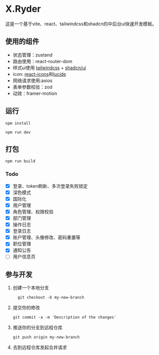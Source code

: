 # X.Ryder

这是一个基于vite、react、tailwindcss和shadcn的中后台ui快速开发模板。

## 使用的组件
- 状态管理：zustand
- 路由使用：react-router-dom
- 样式ui使用 [tailwindcss](https://tailwindcss.com/docs/installation) + [shadcn/ui](https://ui.shadcn.com/)
- icon: [react-icons](https://react-icons.github.io/react-icons/)和[lucide](https://lucide.dev/icons/)
- 网络请求使用:axios
- 表单参数校验：zod 
- 动效：framer-motion

## 运行
```shell
npm install

npm run dev
```

## 打包
```shell
npm run build
```

### Todo
- [x] 登录、token刷新、多次登录失败锁定
- [x] 深色模式
- [x] 国际化
- [x] 用户管理
- [x] 角色管理、权限校验
- [x] 部门管理
- [x] 操作日志
- [x] 登录日志
- [x] 账户管理、头像修改、密码重置等
- [x] 职位管理
- [x] 通知公告
- [ ] 用户信息页

## 参与开发
1. 创建一个本地分支
    ```git
      git checkout -b my-new-branch
    ```
2. 提交你的修改
    ```shell
    git commit -a -m 'Description of the changes'
    ```
3. 推送你的分支到远程仓库
    ```shell
    git push origin my-new-branch
    ```
4. 去到远程仓库发起合并请求